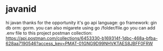 # javanid
hi javan thanks for the opportunity
it's go api
language: go
framework: gin 
db orm: gorm. you can also migarete using go /folder/file.go
you can add .env file to this project
postman collection: https://api.postman.com/collections/6453330-b169314f-1dbc-468a-bfba-628aa7190546?access_key=PMAT-01GNG9D99NHVKTAES8JBFF0FRW
